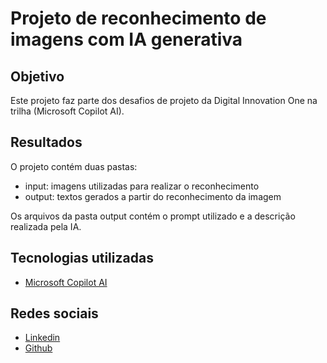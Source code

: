# Projeto de reconhecimento de imagens com IA generativa

## Objetivo

Este projeto faz parte dos desafios de projeto da Digital Innovation One na trilha (Microsoft Copilot AI).

## Resultados

O projeto contém duas pastas:

* input: imagens utilizadas para realizar o reconhecimento
* output: textos gerados a partir do reconhecimento da imagem

Os arquivos da pasta output contém o prompt utilizado e a descrição realizada pela IA.

## Tecnologias utilizadas

* [Microsoft Copilot AI](https://copilot.microsoft.com)

## Redes sociais

* [Linkedin](https://linkedin.com/gfernandessantos)
* [Github](https://github.com/gfsantos2)
